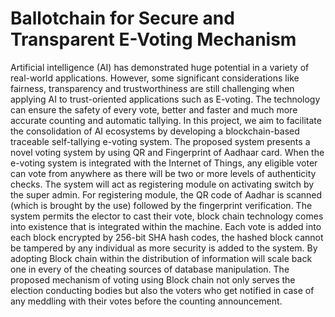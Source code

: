 # Ballotchain for Secure and Transparent E-Voting Mechanism
Artificial intelligence (AI) has demonstrated huge potential in a variety of real-world applications. However, some significant considerations like fairness, transparency and trustworthiness are still challenging when applying AI to trust-oriented applications such as E-voting. The technology can ensure the safety of every vote, better and faster and much more accurate counting and automatic tallying. In this project, we aim to facilitate the consolidation of AI ecosystems by developing a blockchain-based traceable self-tallying e-voting system. The proposed system presents a novel voting system by using QR and Fingerprint of Aadhaar card. When the e-voting system is integrated with the Internet of Things, any eligible voter can vote from anywhere as there will be two or more levels of authenticity checks. The system will act as registering module on activating switch by the super admin. For registering module, the QR code of Aadhar is scanned (which is brought by the use) followed by the fingerprint verification. The system permits the elector to cast their vote, block chain technology comes into existence that is integrated within the machine. Each vote is added into each block encrypted by 256-bit SHA hash codes, the hashed block cannot be tampered by any individual as more security is added to the system. By adopting Block chain within the distribution of information will scale back one in every of the cheating sources of database manipulation. The proposed mechanism of voting using Block chain not only serves the election conducting bodies but also the voters who get notified in case of any meddling with their votes before the counting announcement.
